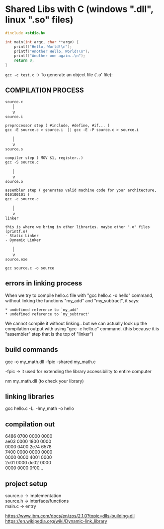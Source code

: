 # Shared Libs with C (windows ".dll", linux ".so" files)

```c
#include <stdio.h>

int main(int argc, char **argv) {
    printf("Hello, World!\n");
    printf("Another Hello, World!\n");
    printf("Another one again..\n");
    return 0;
}
```

`gcc -c test.c` -> To generate an object file (`.o' file):


## COMPILATION PROCESS

`source.c`  
&nbsp;&nbsp;&nbsp;&nbsp;&nbsp;&nbsp;|  
&nbsp;&nbsp;&nbsp;&nbsp;&nbsp;&nbsp;v  
`source.i`  

    preprocessor step ( #include, #define, #if... ) 
    gcc -E source.c > source.i  || gcc -E -P source.c > source.i

&nbsp;&nbsp;&nbsp;&nbsp;&nbsp;&nbsp;|  
&nbsp;&nbsp;&nbsp;&nbsp;&nbsp;&nbsp;v  
`source.s`  

    compiler step ( MOV $1, register..)
    gcc -S source.c
&nbsp;&nbsp;&nbsp;&nbsp;&nbsp;&nbsp;|  
&nbsp;&nbsp;&nbsp;&nbsp;&nbsp;&nbsp;v  
`source.o`  

    assembler step ( generates valid machine code for your architecture, 010100101 )
    gcc -c source.c
&nbsp;&nbsp;&nbsp;&nbsp;&nbsp;&nbsp;|  
&nbsp;&nbsp;&nbsp;&nbsp;&nbsp;&nbsp;v  
`linker`  

    this is where we bring in other libraries. maybe other ".o" files (printf.o) 
    - Static Linker 
    - Dynamic Linker

&nbsp;&nbsp;&nbsp;&nbsp;&nbsp;&nbsp;|  
&nbsp;&nbsp;&nbsp;&nbsp;&nbsp;&nbsp;v  
`source.exe`

    gcc source.c -o source


## errors in linking process

When we try to compile hello.c file with "gcc hello.c -o hello" command, without linking the functions "my_add" and "my_subtract", it says:
    
    * undefined reference to `my_add'
    * undefined reference to `my_subtract'

We cannot compile it without linking.. but we can actually look up the compilation output with using "gcc -c hello.c" command. (this because it is "assembler" step that is the top of "linker")


## build commands
gcc -o my_math.dll -fpic -shared my_math.c

-fpic -> it used for extending the library accessibility to entire computer

nm my_math.dll (to check your library)

## linking libraries
gcc hello.c -L. -lmy_math -o hello

## compilation out
6486 0700 0000 0000  
ae03 0000 1800 0000  
0000 0400 2e74 6578  
7400 0000 0000 0000  
0000 0000 4001 0000  
2c01 0000 dc02 0000  
0000 0000 0f00...

## project setup
source.c    -> implementation  
source.h    -> interface/functions  
main.c      -> entry  


https://www.ibm.com/docs/en/zos/2.1.0?topic=dlls-building-dll  
https://en.wikipedia.org/wiki/Dynamic-link_library
